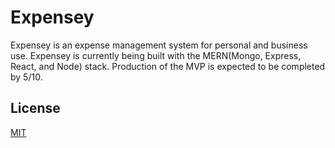 # Expensey
Expensey is an expense management system for personal and business use. Expensey is currently being built with the MERN(Mongo, Express, React, and Node) stack. Production of the MVP is expected to be completed by 5/10.

## License
[MIT](https://choosealicense.com/licenses/mit/)
